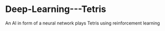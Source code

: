 # Deep-Learning---Tetris
An AI in form of a neural network plays Tetris using reinforcement learning
